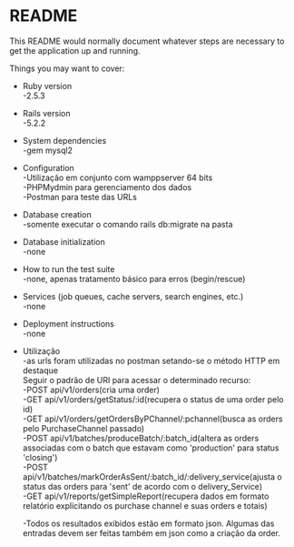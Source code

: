 # README

This README would normally document whatever steps are necessary to get the
application up and running.

Things you may want to cover:

* Ruby version<br/>
	-2.5.3
* Rails version<br/>
	-5.2.2
* System dependencies<br/>
	-gem mysql2
* Configuration<br/>
	-Utilização em conjunto com wamppserver 64 bits<br/>
	-PHPMydmin para gerenciamento dos dados<br/>
	-Postman para teste das URLs<br/>
* Database creation<br/>
	-somente executar o comando rails db:migrate na pasta
* Database initialization<br/>
	-none
* How to run the test suite<br/>
	-none, apenas tratamento básico para erros (begin/rescue)
* Services (job queues, cache servers, search engines, etc.)<br/>
	-none
* Deployment instructions<br/>
	-none
* Utilização<br/>
	-as urls foram utilizadas no postman setando-se o método HTTP em destaque<br/>
	Seguir o padrão de URI para acessar o determinado recurso:<br/>
	 -POST api/v1/orders(cria uma order)<br/>
	 -GET api/v1/orders/getStatus/:id(recupera o status de uma order pelo id)<br/>
	 -GET api/v1/orders/getOrdersByPChannel/:pchannel(busca as orders pelo PurchaseChannel passado)<br/>
	 -POST api/v1/batches/produceBatch/:batch_id(altera as orders associadas com o batch que estavam como 'production' para status 'closing')<br/>
	 -POST api/v1/batches/markOrderAsSent/:batch_id/:delivery_service(ajusta o status das orders para 'sent' de acordo com o delivery_Service)<br/>
	 -GET api/v1/reports/getSimpleReport(recupera dados em formato relatório explicitando os purchase channel e suas orders e totais)<br/>

	-Todos os resultados exibidos estão em formato json. Algumas das entradas devem ser feitas também em json como a criação da order.